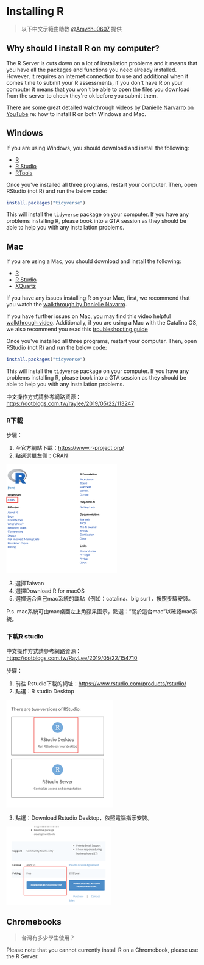 # Installing R 

> 以下中文示範由助教 [\@Amychu0607](https://github.com/orgs/Rstat-project/people/Amychu0607) 提供

## Why should I install R on my computer?

The R Server is cuts down on a lot of installation problems and it means that you have all the packages and functions you need already installed. However, it requires an internet connection to use and additional when it comes time to submit your R assessments, if you don't have R on your computer it means that you won't be able to open the files you download from the server to check they're ok before you submit them.

There are some great detailed walkthrough videos by [Danielle Narvarro on YouTube](https://www.youtube.com/playlist?list=PLRPB0ZzEYegOZivdelOuEn-R-XUN-DOjd) re: how to install R on both Windows and Mac.

## Windows

If you are using Windows, you should download and install the following:

* [R](https://cran.r-project.org/bin/windows/base/)
* [R Studio](https://rstudio.com/products/rstudio/download/#download)
* [RTools](https://cran.r-project.org/bin/windows/Rtools/)

Once you've installed all three programs, restart your computer. Then, open RStudio (not R) and run the below code:


```r
install.packages("tidyverse")
```

This will install the `tidyverse` package on your computer. If you have any problems installing R, please book into a GTA session as they should be able to help you with any installation problems.

## Mac

If you are using a Mac, you should download and install the following:

* [R](https://www.stats.bris.ac.uk/R/)  
* [R Studio](https://rstudio.com/products/rstudio/download/#download)  
* [XQuartz](https://www.xquartz.org/)  

If you have any issues installing R on your Mac, first, we recommend that you watch the [walkthrough by Danielle Navarro](https://www.youtube.com/watch?v=ay25o485YXs&list=PLRPB0ZzEYegOZivdelOuEn-R-XUN-DOjd&index=1&t=113s). 

If you have further issues on Mac, you may find this video helpful [walkthrough video](https://www.youtube.com/watch?v=90IdULVGmYY). Additionally, if you are using a Mac with the Catalina OS, we also recommend you read this [troubleshooting guide](https://psyteachr.github.io/FAQ/installing-r-and-rstudio.html#i-am-using-macos-10.15-catalina)

Once you've installed all three programs, restart your computer. Then, open RStudio (not R) and run the below code:


```r
install.packages("tidyverse")
```

This will install the `tidyverse` package on your computer. If you have any problems installing R, please book into a GTA session as they should be able to help you with any installation problems.

中文操作方式請參考網路資源：https://dotblogs.com.tw/raylee/2019/05/22/113247

### R下載

步驟：

1. 至官方網站下載：https://www.r-project.org/
2. 點選選單左側：CRAN

![](images/appendix/git/235793599_1260520524377293_5794510097711123340_n.png)

     
3. 選擇Taiwan 
4. 選擇Download R for macOS
5. 選擇適合自己mac系統的載點（例如：catalina、big sur），按照步驟安裝。

P.s. mac系統可由mac桌面左上角蘋果圖示，點選：”關於這台mac”以確認mac系統。

### 下載R studio

中文操作方式請參考網路資源：https://dotblogs.com.tw/RayLee/2019/05/22/154710

步驟：

1. 前往 Rstudio下載的網址：https://www.rstudio.com/products/rstudio/
2. 點選：R studio Desktop

![](images/appendix/git/235627042_2595471147415063_6338335054587363226_n.png)

3. 點選：Download Rstudio Desktop，依照電腦指示安裝。

![](images/appendix/git/240447194_261301845837501_457042017318288971_n.png)




## Chromebooks

> 台灣有多少學生使用？

Please note that you cannot currently install R on a Chromebook, please use the R Server.
